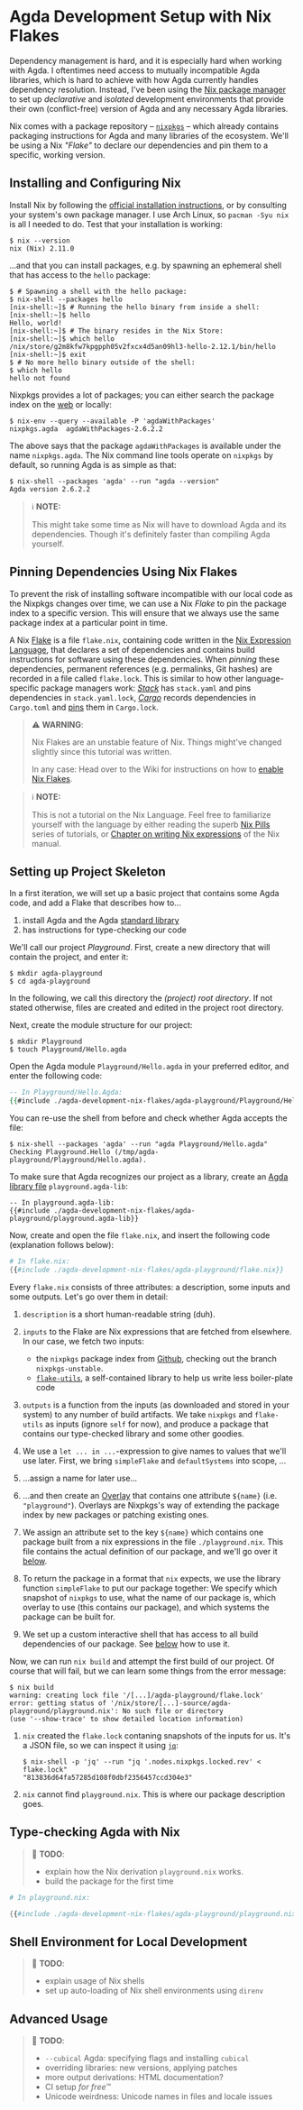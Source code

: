 # Agda Development Setup with Nix Flakes

Dependency management is hard, and it is especially hard when working with Agda.
I oftentimes need access to mutually incompatible Agda libraries,
which is hard to achieve with how Agda currently handles dependency resolution.
Instead, I've been using the [Nix package manager][nix] to set up _declarative_
and _isolated_ development environments that provide their own (conflict-free)
version of Agda and any necessary Agda libraries.

Nix comes with a package repository – [`nixpkgs`][nixpkgs] –
which already contains packaging instructions for Agda and many libraries
of the ecosystem.
We'll be using a Nix _"Flake"_ to declare our dependencies and pin them to a specific,
working version.

## Installing and Configuring Nix

Install Nix by following the [official installation instructions](https://nixos.org/download.html),
or by consulting your system's own package manager.
I use Arch Linux, so `pacman -Syu nix` is all I needed to do.
Test that your installation is working:

```shellsession
$ nix --version
nix (Nix) 2.11.0
```

...and that you can install packages, e.g. by spawning an ephemeral shell that has access
to the `hello` package:

```shellsession
$ # Spawning a shell with the hello package:
$ nix-shell --packages hello
[nix-shell:~]$ # Running the hello binary from inside a shell:
[nix-shell:~]$ hello
Hello, world!
[nix-shell:~]$ # The binary resides in the Nix Store:
[nix-shell:~]$ which hello
/nix/store/g2m8kfw7kpgpph05v2fxcx4d5an09hl3-hello-2.12.1/bin/hello
[nix-shell:~]$ exit
$ # No more hello binary outside of the shell:
$ which hello
hello not found
```

Nixpkgs provides a lot of packages;
you can either search the package index on the [web](https://search.nixos.org/packages) or locally:

```shellsession
$ nix-env --query --available -P 'agdaWithPackages'
nixpkgs.agda  agdaWithPackages-2.6.2.2
```

The above says that the package `agdaWithPackages` is available under the name `nixpkgs.agda`.
The Nix command line tools operate on `nixpkgs` by default, so running Agda is as simple as that:

```shellsession
$ nix-shell --packages 'agda' --run "agda --version"
Agda version 2.6.2.2
```

> ℹ️ **NOTE:**
>
> This might take some time as Nix will have to download Agda and its dependencies.
> Though it's definitely faster than compiling Agda yourself.

## Pinning Dependencies Using Nix Flakes

To prevent the risk of installing software incompatible with our local code as the Nixpkgs changes over time,
we can use a Nix _Flake_ to pin the package index to a specific version.
This will ensure that we always use the same package index at a particular point in time.

A Nix [Flake] is a file `flake.nix`, containing code written in the [Nix Expression Language][nix-lang],
that declares a set of dependencies and contains build instructions for software using these dependencies.
When _pinning_ these dependencies,
permanent references (e.g. permalinks, Git hashes) are recorded in a file called `flake.lock`.
This is similar to how other language-specific package managers work:
[_Stack_][stack] has `stack.yaml` and pins dependencies in `stack.yaml.lock`,
[_Cargo_][cargo] records dependencies in `Cargo.toml` and
[pins](https://doc.rust-lang.org/stable/cargo/guide/cargo-toml-vs-cargo-lock.html) them in `Cargo.lock`.

> ⚠ **WARNING**:
>
> Nix Flakes are an unstable feature of Nix.
> Things might've changed slightly since this tutorial was written.
>
> In any case: Head over to the Wiki for instructions on how to [enable Nix Flakes][flake-enable].

> ℹ️ **NOTE:**
>
> This is not a tutorial on the Nix Language.
> Feel free to familiarize yourself with the language by either reading the superb
> [Nix Pills][nix-pills] series of tutorials,
> or [Chapter on writing Nix expressions][nix-lang-tut] of the Nix manual.

## Setting up Project Skeleton

In a first iteration, we will set up a basic project that contains some Agda code,
and add a Flake that describes how to...

1. install Agda and the Agda [standard library][agda-stdlib]
1. has instructions for type-checking our code

We'll call our project _Playground_.
First, create a new directory that will contain the project, and enter it:

```shellsession
$ mkdir agda-playground
$ cd agda-playground
```

In the following, we call this directory the _(project) root directory_.
If not stated otherwise, files are created and edited in the project root directory.

Next, create the module structure for our project:

```shellsession
$ mkdir Playground
$ touch Playground/Hello.agda
```

Open the Agda module `Playground/Hello.agda` in your preferred editor,
and enter the following code:

```agda
-- In Playground/Hello.Agda:
{{#include ./agda-development-nix-flakes/agda-playground/Playground/Hello.agda}}
```

You can re-use the shell from before and check whether Agda accepts the file:

```shellsession
$ nix-shell --packages 'agda' --run "agda Playground/Hello.agda"
Checking Playground.Hello (/tmp/agda-playground/Playground/Hello.agda).
```

To make sure that Agda recognizes our project as a library,
create an [Agda library file][agda-lib] `playground.agda-lib`:

```
-- In playground.agda-lib:
{{#include ./agda-development-nix-flakes/agda-playground/playground.agda-lib}}
```

Now, create and open the file `flake.nix`, and insert the following code
(explanation follows below):

```nix
# In flake.nix:
{{#include ./agda-development-nix-flakes/agda-playground/flake.nix}}
```

Every `flake.nix` consists of three attributes:
a description, some inputs and some outputs.
Let's go over them in detail:

1. `description` is a short human-readable string (duh).

1. `inputs` to the Flake are Nix expressions that are fetched from elsewhere.
   In our case, we fetch two inputs:

   - the `nixpkgs` package index from
     [Github](https://github.com/NixOS/nixpkgs/tree/nixpkgs-unstable),
     checking out the branch `nixpkgs-unstable`.
   - [`flake-utils`](https://github.com/numtide/flake-utils#readme),
     a self-contained library to help us write less boiler-plate code

1. `outputs` is a function from the inputs (as downloaded and stored in your system)
   to any number of build artifacts.
   We take `nixpkgs` and `flake-utils` as inputs (ignore `self` for now),
   and produce a package that contains our type-checked library and some other goodies.

1. We use a `let ... in ...`-expression to give names to values that we'll use later.
   First, we bring `simpleFlake` and `defaultSystems` into scope, ...

1. ...assign a name for later use...

1. ...and then create an [Overlay][nix-overlay] that contains one attribute `${name}`
   (i.e. `"playground"`).  Overlays are Nixpkgs's way of extending the package index
   by new packages or patching existing ones.

1. We assign an attribute set to the key `${name}` which contains one package
   built from a nix expressions in the file `./playground.nix`.
   This file contains the actual definition of our package, and we'll go over it [below](#type-checking-agda-with-nix).

1. To return the package in a format that `nix` expects,
   we use the library function `simpleFlake` to put our package together:
   We specify which snapshot of `nixpkgs` to use,
   what the name of our package is,
   which overlay to use (this contains our package),
   and which systems the package can be built for.

1. We set up a custom interactive shell that has access to all build dependencies of our package.
   See [below](#shell-environment-for-local-development) how to use it.

Now, we can run `nix build` and attempt the first build of our project.
Of course that will fail, but we can learn some things from the error message:

```shellsession
$ nix build
warning: creating lock file '/[...]/agda-playground/flake.lock'
error: getting status of '/nix/store/[...]-source/agda-playground/playground.nix': No such file or directory
(use '--show-trace' to show detailed location information)
```

1. `nix` created the `flake.lock` contaning snapshots of the inputs for us.
   It's a JSON file, so we can inspect it using [`jq`](https://stedolan.github.io/jq/):
   ```shellsession
   $ nix-shell -p 'jq' --run "jq '.nodes.nixpkgs.locked.rev' < flake.lock"
   "813836d64fa57285d108f0dbf2356457ccd304e3"
   ```
1. `nix` cannot find `playground.nix`.
   This is where our package description goes.

## Type-checking Agda with Nix

> 🚧 **TODO**:
>
> - explain how the Nix derivation `playground.nix` works.
> - build the package for the first time

```nix
# In playground.nix:

{{#include ./agda-development-nix-flakes/agda-playground/playground.nix}}
```

## Shell Environment for Local Development

> 🚧 **TODO**:
>
> - explain usage of Nix shells
> - set up auto-loading of Nix shell environments using `direnv`

## Advanced Usage

> 🚧 **TODO**:
>
> - `--cubical` Agda: specifying flags and installing `cubical`
> - overriding libraries: new versions, applying patches
> - more output derivations: HTML documentation?
> - CI setup _for free™_
> - Unicode weirdness: Unicode names in files and locale issues

[agda-lib]: https://agda.readthedocs.io/en/latest/tools/package-system.html#library-files
[agda-stdlib]: https://github.com/agda/agda-stdlib#readme
[cargo]: https://doc.rust-lang.org/stable/cargo/
[flake]: https://nixos.wiki/wiki/Flakes
[flake-enable]: https://nixos.wiki/wiki/Flakes#Enable_flakes
[nix]: https://nixos.org/
[nix-lang]: https://nixos.wiki/wiki/Overview_of_the_Nix_Language
[nix-lang-tut]: https://nixos.org/manual/nix/stable/#chap-writing-nix-expressions
[nix-overlay]: https://nixos.wiki/wiki/Overlays
[nix-pills]: https://nixos.org/guides/nix-pills/
[nixpkgs]: https://nixos.wiki/wiki/Nixpkgs
[stack]: https://docs.haskellstack.org/en/stable/
